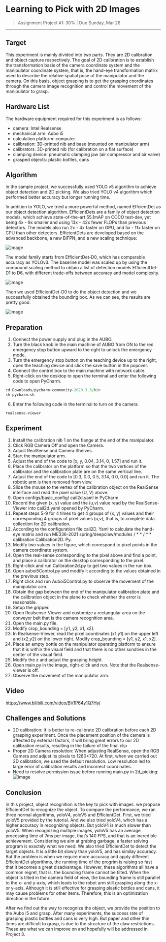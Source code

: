 # Learning to Pick with 2D Images
> Assignment Project #1: 30% | Due Sunday, Mar 28

------

## Target
This experiment is mainly divided into two parts. They are 2D calibration and object capture respectively. The goal of 2D calibration is to establish the transformation basis of the camera coordinate system and the manipulator coordinate system, that is, the hand-eye transformation matrix used to describe the relative spatial pose of the manipulator and the camera. On this basis, object grasping is to get the grasping coordinates through the camera image recognition and control the movement of the manipulator to grasp.

## Hardware List
The hardware equipment required for this experiment is as follows:
- camera: Intel Realsense
- mechanical arm: Aubo i5
- calculation platform: computer
- calibration: 3D-printed nib and base (mounted on manipulator arm)
- calibrators: 3D-printed nib (for calibration on a flat surface)
- clamping device:  pneumatic clamping jaw (air compressor and air valve)
- grasped objects:  plastic bottles, cans

## Algorithm
In the sample project, we successfully used YOLO v5 algorithm to achieve object detection and 2D picking. We also tried YOLO v4 algorithm which performed better accuracy but longer running time.

In addition to YOLO, we tried a more powerful method, named EffcientDet as our object detection algorithm. EfficientDets are a family of object detection models, which achieve state-of-the-art 55.1mAP on COCO test-dev, yet being 4x - 9x smaller and using 13x - 42x fewer FLOPs than previous detectors. The models also run 2x - 4x faster on GPU, and 5x - 11x faster on CPU than other detectors.
EfficientDets are developed based on the advanced backbone, a new BiFPN, and a new scaling technique:

![image](image/EfficientDet%20structure.png)

The model family starts from EfficientDet-D0, which has comparable accuracy as YOLOv3. The baseline model was scaled up by using the compound scaling method to obtain a list of detection models EfficientDet-D1 to D6, with different trade-offs between accuracy and model complexity.

![image](image/compare.png)

Then we used EfficientDet-D0 to do the object detection and we successfully obtained the bounding box. As we can see, the results are pretty good.

![image](image/EfficientDet.jpg)

## Preparation
1. Connect the power supply and plug in the AUBO.
2. Turn the black knob in the main machine of AUBO from ON to the red emergency stop button upward to the right to unlock the emergency mode.
3. Turn the emergency stop button on the teaching device up to the right, open the teaching device and click the save button in the popover.
4. Connect the control box to the main machine with network cable.
5. Right-click on the desktop to open the terminal and enter the following code to open PyCharm.
```python
cd Downloads/pycharm-community-2020.3.3/bin
sh pycharm.sh
```
6. Enter the following code in the terminal to turn on the camera.
```
realsense-viewer
```

## Experiment

1. Install the calibration nib 1 on the flange at the end of the manipulator.
2. Click RGB Camera Off and open the Camera.
3. Adjust RealSense and Camera Shelves.
4. Start the manipulator arm.
5. Adjust the end of the code to [x, y, 0.04, 3.14, 0, 1.57] and run it.
6. Place the calibrator on the platform so that the two vertices of the calibrator and the calibration plate are on the same vertical line.
7. Adjust the end of the code to [0.3, 0.0, 0.5, 3.14, 0.0, 0.0] and run it. The robotic arm is then removed from view.
8. Slide the mouse to the vertex of the calibration object on the RealSense interface and read the pixel value (U, V) above.
9. Open configs/basic_config/ cail2d.yaml in PyCharm
10. Record the given (x, y) value and the (u,v) value read by the RealSense-Viewer into cail2d.yaml opened by PyCharm.
11. Repeat steps 5-9 for 4 times to get 4 groups of (x, y) values and their corresponding 4 groups of pixel values (u,v), that is, to complete data collection for 2D calibration.
12. According to the configuration file cail2D. Yaml to calculate the hand-eye matrix and run ME336-2021 spring/deepclaw/modules / * * / * * calibration Calibration2D. Py.
13. Modify two values in the figure, which correspond to pixel points in the camera coordinate system.
14. Open the real-sense corresponding to the pixel above and find a point, and place a calibrator on the desktop corresponding to the pixel.
15. Right-click and run Calibration2d.py to get two values in the run box.
16. Open auboi5Control.py and modify it according to the values obtained in the previous step.
17. Right click and run Auboi5Control.py to observe the movement of the manipulator arm.
18. Obtain the gap between the end of the manipulator calibration plate and the calibration object in the plane to check whether the error is reasonable.
19. Setup the gripper.
20. Open Realsense-Viewer and customize a rectangular area on the conveyor belt that is the camera recognition area.
21. Open the main.py file.
22. Modify crop_bounding = [y1, y2, x1, x2].
23. In Realsense-Viewer, read the pixel coordinates (x1,y1) on the upper left and (x2,y2) on the lower right. Modify crop_bounding = [y1, y2, x1, x2].
24. Place an empty bottle on the manipulator operating platform to ensure that it is within the visual field and that there is no other sundries in the center of the visual field.
25. Modify the z and adjust the grasping height.
26. Open main.py in the image, right-click and run. Note that the Realsense-viewer is off.
27. Observe the movement of the manipulator arm.

## Video
https://www.bilibili.com/video/BV1P64y1Q7Hy/

## Challenges and Solutions
- 2D calibration: It is better to re-calibrate 2D calibration before each 2D grasping experiment. Once the placement position of the camera is affected by external factors, it will bring great errors to our 2D calibration results, resulting in the failure of the final clip 
- Proper 2D Camera resolution: When adjusting RealSense, open the RGB Camera and adjust its pixels to 1280*720. At first, when we carried out 2D calibration, we used the default resolution. Low resolution led to large error of calibration results and incorrect coordinates. 
- Need to resolve permission issue before running main.py in 2d_picking:
![image](image/resolve_permission_issue.png)

## Conclusion
In this project, object recognition is the key to pick with images. we propose EfficientDet to recognize the object. To compare the performance, we ran three normal algorithms, yoloV4, yoloV5 and EfficientDet. First, we tried yoloV5 provided by the tutorial. And we also tried yoloV4, which has a higher accuracy in recognizing objects. But yoloV4 is much slower than yoloV5. When recognizing multiple images, yoloV5 has an average processing time of 7ms per image, that’s 140 FPS, and that is an incredible achievement. Considering we aim at grabing garbage, a faster solving program is exactely what we need. We also tried EfficientDet to detect the target objects. It is a little bit slowly than yoloV5, and has similay accuracy. But the problem is when we require more accuracy and apply different EfficientDet algorithms, the running time of the progrim is raising so fast that it becomes a great disadvantage. However, these algorithms all have a common regret, that is, the bounding frame cannot be tilted. When the object is tilted in the camera field of view, the bounding frame is still parallel to the x- and y-axis, which leads to the robot arm still grasping along the x- or y-axis. Although it is still effective for grasping plastic bottles and cans, it may cause problems for other items. Therefore, this is an optimization direction in the future.

After we find out the way to recognize the object, we provide the position to the Aubo i5 and grasp. After many experiments, the success rate of grasping plastic bottles and cans is very high. But paper and other thin items are difficult to grasp, is due to the structure of the claw restrictions. These are what we can improve on and hopefully will be addressed in Project 3.
